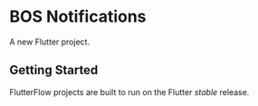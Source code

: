 # BOS Notifications

A new Flutter project.

## Getting Started

FlutterFlow projects are built to run on the Flutter _stable_ release.
